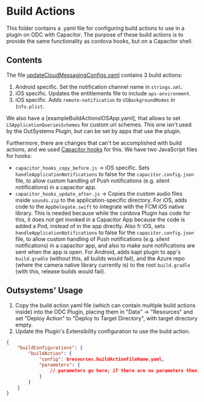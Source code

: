 
# Build Actions

This folder contains a .yaml file for configuring build actions to use in a plugin on ODC with Capacitor. The purpose of these build actions is to provide the same functionality as cordova hooks, but on a Capacitor shell.

## Contents

The file [updateCloudMessagingConfigs.yaml](./updateCloudMessagingConfigs.yaml) contains 3 build actions:

1. Android specific. Set the notification channel name in `strings.xml`.
2. iOS specific. Updates the entitlements file to include `aps-environment`.
3. iOS specific. Adds `remote-notification` to `UIBackgroundModes` in `Info.plist`.

We also have a [exampleBuildActionsIOSApp.yaml], that allows to set `LSApplicationQueriesSchemes` for custom url schemes. This one isn't used by the OutSystems Plugin, but can be set by apps that use the plugin.

Furthermore, there are changes that can't be accomplished with build actions, and we used [Capacitor hooks](https://capacitorjs.com/docs/cli/hooks) for this. We have two JavaScript files for hooks:

- `capacitor_hooks_copy_before.js` -> iOS specific. Sets `handleApplicationNotifications` to false for the `capacitor.config.json` file, to allow custom handling of Push notifications (e.g. silent notifications) in a capacitor app.
- `capacitor_hooks_update_after.js` -> Copies the custom audio files inside `sounds.zip` to the application-specific directory. For iOS, adds code to the `AppDelegate.swift` to integrate with the FCM iOS native library. This is needed because while the cordova Plugin has code for this, it does not get invoked in a Capacitor App because the code is added a Pod, instead of in the app directly. Also fr iOS, sets `handleApplicationNotifications` to false for the `capacitor.config.json` file, to allow custom handling of Push notifications (e.g. silent notifications) in a capacitor app, and also to make sure notifications are sent when the app is open. For Android, adds kapt plugin to app's `build.gradle` (without this, all builds would fail), and the Azure repo (where the camera native library currently is) to the root `build.gradle` (with this, release builds would fail).


## Outsystems' Usage

1. Copy the build action yaml file (which can contain multiple build actions inside) into the ODC Plugin, placing them in "Data" -> "Resources" and set "Deploy Action" to "Deploy to Target Directory", with target directory empty.
2. Update the Plugin's Extensibility configuration to use the build action.

```json
{
    "buildConfigurations": {
        "buildAction": {
            "config": $resources.buildActionFileName.yaml,
            "parameters": {
                // parameters go here; if there are no parameters then the block can be ommited
            }
        }
    }
}
```
